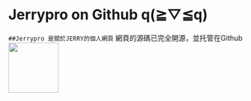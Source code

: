 Jerrypro on Github q(≧▽≦q)
====
``##Jerrypro 是關於JERRY的個人網頁``
網頁的源碼已完全開源，並托管在Github
<img src="https://jerryis-strong.github.io/jerrypro/Resources/Bgimg/02.png" width="100px">
